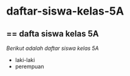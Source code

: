 # daftar-siswa-kelas-5A
==
dafta siswa kelas 5A
--
*Berikut adalah daftar siswa kelas 5A*
- laki-laki
- perempuan

